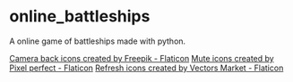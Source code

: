 # online_battleships
A online game of battleships made with python.


<a href="https://www.flaticon.com/free-icons/camera-back" title="camera back icons">Camera back icons created by Freepik - Flaticon</a>
<a href="https://www.flaticon.com/free-icons/mute" title="mute icons">Mute icons created by Pixel perfect - Flaticon</a>
<a href="https://www.flaticon.com/free-icons/refresh" title="refresh icons">Refresh icons created by Vectors Market - Flaticon</a>
